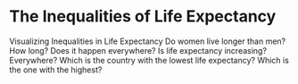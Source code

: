 # The Inequalities of Life Expectancy
Visualizing Inequalities in Life Expectancy
Do women live longer than men? How long? Does it happen everywhere? Is life expectancy increasing? Everywhere? Which is the country with the lowest life expectancy? Which is the one with the highest?
